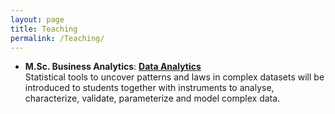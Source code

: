 ```yaml
---
layout: page
title: Teaching
permalink: /Teaching/
---
```





* **M.Sc. Business Analytics**: [**Data Analytics**](http://www.cs.ucl.ac.uk/students/syllabus/msc_financial_risk_management/g011_data_analytics/)<br>
Statistical tools to uncover patterns and laws in complex datasets will be introduced to students together with instruments to analyse, characterize, validate, parameterize and model complex data.
